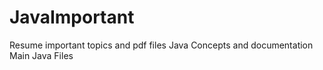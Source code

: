 # JavaImportant

Resume 
important topics and pdf files
Java Concepts and documentation
Main Java Files